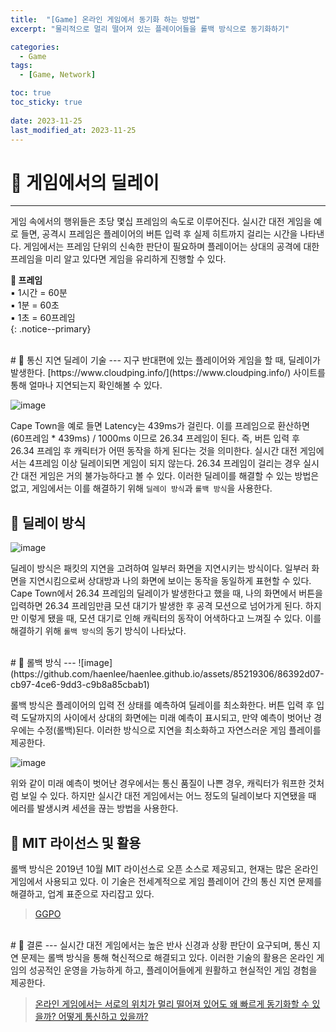 ```yaml
---
title:  "[Game] 온라인 게임에서 동기화 하는 방법"
excerpt: "물리적으로 멀리 떨어져 있는 플레이어들을 롤백 방식으로 동기화하기" 

categories:
  - Game
tags:
  - [Game, Network]

toc: true
toc_sticky: true
 
date: 2023-11-25
last_modified_at: 2023-11-25
---
```


# 🚀 게임에서의 딜레이
---
게임 속에서의 행위들은 초당 몇십 프레임의 속도로 이루어진다.
실시간 대전 게임을 예로 들면, 공격시 프레임은 플레이어의 버튼 입력 후 실제 히트까지 걸리는 시간을 나타낸다.
게임에서는 프레임 단위의 신속한 판단이 필요하며 플레이어는 상대의 공격에 대한 프레임을 미리 알고 있다면 게임을 유리하게 진행할 수 있다.

**📢 프레임**   
▪ 1시간 = 60분  
▪ 1분 = 60초  
▪ 1초 = 60프레임  
{: .notice--primary}

<br>
# 🚀 통신 지연 딜레이 기술
---
지구 반대편에 있는 플레이어와 게임을 할 때, 딜레이가 발생한다.  
[https://www.cloudping.info/](https://www.cloudping.info/) 사이트를 통해 얼마나 지연되는지 확인해볼 수 있다.

![image](https://github.com/haenlee/haenlee.github.io/assets/85219306/5b89de13-2601-4583-8306-b4c764aec8ba)

Cape Town을 예로 들면 Latency는 439ms가 걸린다. 이를 프레임으로 환산하면 (60프레임 * 439ms) / 1000ms 이므로 26.34 프레임이 된다.
즉, 버튼 입력 후 26.34 프레임 후 캐릭터가 어떤 동작을 하게 된다는 것을 의미한다.
실시간 대전 게임에서는 4프레임 이상 딜레이되면 게임이 되지 않는다. 26.34 프레임이 걸리는 경우 실시간 대전 게임은 거의 불가능하다고 볼 수 있다.
이러한 딜레이를 해결할 수 있는 방법은 없고, 게임에서는 이를 해결하기 위해 `딜레이 방식`과 `롤백 방식`을 사용한다.

## 📝 딜레이 방식
![image](https://github.com/haenlee/haenlee.github.io/assets/85219306/28a6aff2-dbc9-4842-867b-e17984f24cea)

딜레이 방식은 패킷의 지연을 고려하여 일부러 화면을 지연시키는 방식이다.
일부러 화면을 지연시킴으로써 상대방과 나의 화면에 보이는 동작을 동일하게 표현할 수 있다.
Cape Town에서 26.34 프레임의 딜레이가 발생한다고 했을 때, 나의 화면에서 버튼을 입력하면 26.34 프레임만큼 모션 대기가 발생한 후 공격 모션으로 넘어가게 된다.
하지만 이렇게 됐을 때, 모션 대기로 인해 캐릭터의 동작이 어색하다고 느껴질 수 있다.
이를 해결하기 위해 `롤백 방식`의 동기 방식이 나타났다.

<br>
# 🚀 롤백 방식
---
![image](https://github.com/haenlee/haenlee.github.io/assets/85219306/86392d07-cb97-4ce6-9dd3-c9b8a85cbab1)

롤백 방식은 플레이어의 입력 전 상태를 예측하여 딜레이를 최소화한다. 
버튼 입력 후 입력 도달까지의 사이에서 상대의 화면에는 미래 예측이 표시되고, 만약 예측이 벗어난 경우에는 수정(롤백)된다. 
이러한 방식으로 지연을 최소화하고 자연스러운 게임 플레이를 제공한다.

![image](https://github.com/haenlee/haenlee.github.io/assets/85219306/236475c0-f2d3-44ed-8a7c-e322cb11b783)

위와 같이 미래 예측이 벗어난 경우에서는 통신 품질이 나쁜 경우, 캐릭터가 워프한 것처럼 보일 수 있다.
하지만 실시간 대전 게임에서는 어느 정도의 딜레이보다 지연됐을 때 에러를 발생시켜 세션을 끊는 방법을 사용한다.

## 📝 MIT 라이선스 및 활용
롤백 방식은 2019년 10월 MIT 라이선스로 오픈 소스로 제공되고, 현재는 많은 온라인 게임에서 사용되고 있다. 
이 기술은 전세계적으로 게임 플레이어 간의 통신 지연 문제를 해결하고, 업계 표준으로 자리잡고 있다.

> [GGPO](https://github.com/pond3r/ggpo)

<br>
# 🚀 결론
---
실시간 대전 게임에서는 높은 반사 신경과 상황 판단이 요구되며, 통신 지연 문제는 롤백 방식을 통해 혁신적으로 해결되고 있다. 
이러한 기술의 활용은 온라인 게임의 성공적인 운영을 가능하게 하고, 플레이어들에게 원활하고 현실적인 게임 경험을 제공한다.

> [온라인 게임에서는 서로의 위치가 멀리 떨어져 있어도 왜 빠르게 동기화할 수 있을까? 어떻게 통신하고 있을까?](https://jacking75.github.io/network_1005/)